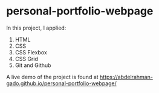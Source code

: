 # personal-portfolio-webpage

In this project, I applied:
1. HTML
2. CSS
3. CSS Flexbox
4. CSS Grid
5. Git and Github

A live demo of the project is found at https://abdelrahman-gado.github.io/personal-portfolio-webpage/
